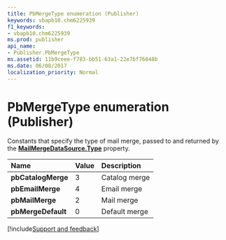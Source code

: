 ```yaml
---
title: PbMergeType enumeration (Publisher)
keywords: vbapb10.chm6225939
f1_keywords:
- vbapb10.chm6225939
ms.prod: publisher
api_name:
- Publisher.PbMergeType
ms.assetid: 11b9ceee-f783-bb51-63a1-22e7bf76848b
ms.date: 06/08/2017
localization_priority: Normal
---
```



# PbMergeType enumeration (Publisher)

Constants that specify the type of mail merge, passed to and returned by the  **[MailMergeDataSource.Type](Publisher.MailMergeDataSource.Type.md)** property.



|Name|Value|Description|
|:-----|:-----|:-----|
| **pbCatalogMerge**|3|Catalog merge|
| **pbEmailMerge**|4|Email merge|
| **pbMailMerge**|2|Mail merge|
| **pbMergeDefault**|0|Default merge|

[!include[Support and feedback](~/includes/feedback-boilerplate.md)]